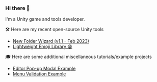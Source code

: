 ### Hi there 👋
I'm a Unity game and tools developer.

🛠️ Here are my recent open-source Unity tools
- [New Folder Wizard (v1.1 - Feb 2023)](http://github.com/seekeroftheball/NewFolderWizard-Tool)
- [Lightweight Emoji Library 😁](https://gist.github.com/seekeroftheball/8a4655e7b98441aa05c472c82ad8bb1c.js)

🎓 Here are some additional miscellaneous tutorials/example projects
- [Editor Pop-up Modal Example](https://github.com/seekeroftheball/EditorModal)
- [Menu Validation Example](https://github.com/seekeroftheball/MenuItemValidationExample)

<!--
**seekeroftheball/seekeroftheball** is a ✨ _special_ ✨ repository because its `README.md` (this file) appears on your GitHub profile.

Here are some ideas to get you started:

- 🔭 I’m currently working on ...
- 🌱 I’m currently learning ...
- 👯 I’m looking to collaborate on ...
- 🤔 I’m looking for help with ...
- 💬 Ask me about ...
- 📫 How to reach me: ...
- 😄 Pronouns: ...
- ⚡ Fun fact: ...
-->
